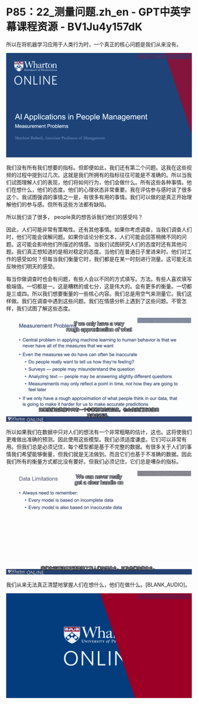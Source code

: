 # P85：22_测量问题.zh_en - GPT中英字幕课程资源 - BV1Ju4y157dK

所以在将机器学习应用于人类行为时，一个真正的核心问题是我们从来没有。

![](img/df5eecc8206ef594742a3bd34cdf4b76_1.png)

我们没有所有我们想要的指标。但即便如此，我们还有第二个问题。这我在这些视频的过程中提到过几次。这就是我们所拥有的指标往往可能是不准确的。所以当我们试图理解人们的表现，他们将如何行为，他们会做什么。所有这些各种事情。他们在想什么，他们的态度。他们的心理状态非常重要。我在评估参与感时谈了很多这个。我试图强调的事情之一是，有很多有用的事情。我们可以做的是真正开始理解他们的参与感。但所有这些方法都有缺陷。

所以我们谈了很多， people真的想告诉我们他们的感受吗？

因此，人们可能非常有策略性。还有其他事情。如果你考虑调查，当我们调查人们时，他们可能会误解问题。如果你谈论分析文本，人们可能会回答稍微不同的问题。这可能会影响他们所描述的情感。当我们试图研究人们的态度时还有其他问题。我们真正想知道的是相对稳定的态度。当他们在普通日子里进来时。他们对工作的感受如何？但每当我们衡量它时，我们都是在某一时刻进行测量。这可能无法反映他们明天的感受。

每当你做调查时也会有问题，有些人会以不同的方式填写。方法。有些人喜欢填写极端值。一切都是一。这是糟糕的或七分，这是伟大的。会有更多的衡量。一切都是三或四。所以我们想要衡量的一些核心内容。我们总是用空气来测量它。我们这样做。我们在调查中遇到这些问题。我们在情感分析上遇到了这些问题。不管怎样，我们试图了解这些态度。

![](img/df5eecc8206ef594742a3bd34cdf4b76_3.png)

所以如果我们在数据中只对人们的想法有一个非常粗略的估计，这也。这将使我们更难做出准确的预测。因此使用这些模型。我们必须适度谦虚。它们可以非常有用。但我们总是必须记住，每个模型都是基于不完整的数据。有很多关于人们的事情我们希望能够衡量，但我们就是无法做到。而且它们也基于不准确的数据。因此我们所有的衡量方式都比没有要好。但我们必须记住，它们总是嘈杂的指标。

![](img/df5eecc8206ef594742a3bd34cdf4b76_5.png)

我们从来无法真正清楚地掌握人们在想什么，他们在做什么。[BLANK_AUDIO]。

![](img/df5eecc8206ef594742a3bd34cdf4b76_7.png)
